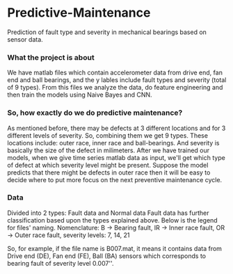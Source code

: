 # Predictive-Maintenance
Prediction of fault type and severity in mechanical bearings based on sensor data.

### What the project is about
We have matlab files which contain accelerometer data from drive end, fan end and ball bearings, and the y lables include fault types and severity (total of 9 types). From this files we analyze the data, do feature engineering and then train the models using Naive Bayes and CNN.

### So, how exactly do we do predictive maintenance?
As mentioned before, there may be defects at 3 different locations and for 3 different levels of severity. So, combining them we get 9 types. These locations include: outer race, inner race and ball-bearings. And severity is basically the size of the defect in milimeters.
After we have trained our models, when we give time series matlab data as input, we'll get which type of defect at which severity level might be present. Suppose the model predicts that there might be defects in outer race then it will be easy to decide where to put more focus on the next preventive maintenance cycle.

### Data
Divided into 2 types: Fault data and Normal data
Fault data has further classification based upon the types explained above. Below is the legend for files' naming.
Nomenclature: B -> Bearing fault, IR -> Inner race fault, OR -> Outer race fault, severity levels: 7, 14, 21

So, for example, if the file name is B007.mat, it means it contains data from Drive end (DE), Fan end (FE), Ball (BA) sensors which corresponds to bearing fault of severity level 0.007''.
